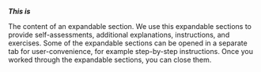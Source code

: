***This is***

The content of an expandable section. We use this expandable sections to provide self-assessments, additional explanations, instructions, and exercises. Some of the expandable sections can be opened in a separate tab for user-convenience, for example step-by-step instructions. Once you worked through the expandable sections, you can close them.